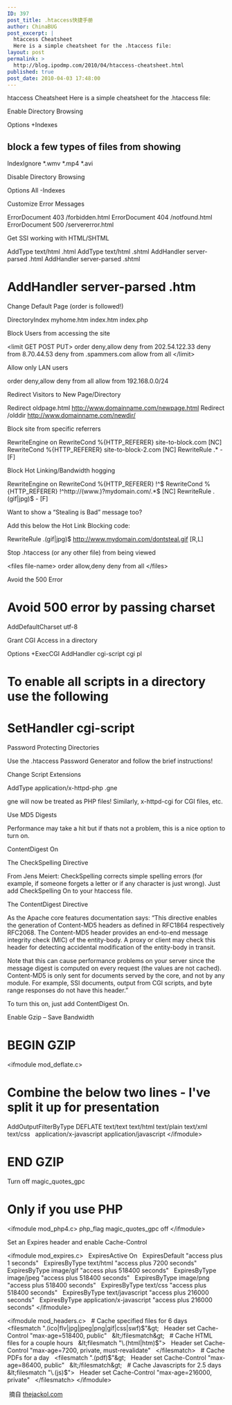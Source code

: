 ```yaml
---
ID: 397
post_title: .htaccess快捷手册
author: ChinaBUG
post_excerpt: |
  htaccess Cheatsheet
  Here is a simple cheatsheet for the .htaccess file:
layout: post
permalink: >
  http://blog.ipodmp.com/2010/04/htaccess-cheatsheet.html
published: true
post_date: 2010-04-03 17:48:00
---
```

htaccess Cheatsheet
Here is a simple cheatsheet for the .htaccess file:

Enable Directory Browsing

Options +Indexes
## block a few types of files from showing
IndexIgnore *.wmv *.mp4 *.avi

Disable Directory Browsing

Options All -Indexes

Customize Error Messages

ErrorDocument 403 /forbidden.html
ErrorDocument 404 /notfound.html
ErrorDocument 500 /servererror.html

Get SSI working with HTML/SHTML

AddType text/html .html
AddType text/html .shtml
AddHandler server-parsed .html
AddHandler server-parsed .shtml
# AddHandler server-parsed .htm

Change Default Page (order is followed!)

DirectoryIndex myhome.htm index.htm index.php

Block Users from accessing the site

&lt;limit GET POST PUT&gt;
order deny,allow
deny from 202.54.122.33
deny from 8.70.44.53
deny from .spammers.com
allow from all
&lt;/limit&gt;

Allow only LAN users

order deny,allow
deny from all
allow from 192.168.0.0/24

Redirect Visitors to New Page/Directory

Redirect oldpage.html <a href="http://www.domainname.com/newpage.html">http://www.domainname.com/newpage.html</a>
Redirect /olddir <a href="http://www.domainname.com/newdir/">http://www.domainname.com/newdir/</a>

Block site from specific referrers

RewriteEngine on
RewriteCond %{HTTP_REFERER} site-to-block\.com [NC]
RewriteCond %{HTTP_REFERER} site-to-block-2\.com [NC]
RewriteRule .* - [F]

Block Hot Linking/Bandwidth hogging

RewriteEngine on
RewriteCond %{HTTP_REFERER} !^$
RewriteCond %{HTTP_REFERER} !^http://(www\.)?mydomain.com/.*$ [NC]
RewriteRule \.(gif|jpg)$ - [F]

Want to show a “Stealing is Bad” message too?

Add this below the Hot Link Blocking code:

RewriteRule \.(gif|jpg)$ <a href="http://www.mydomain.com/dontsteal.gif">http://www.mydomain.com/dontsteal.gif</a> [R,L]

Stop .htaccess (or any other file) from being viewed

&lt;files file-name&gt;
order allow,deny
deny from all
&lt;/files&gt;

Avoid the 500 Error

# Avoid 500 error by passing charset
AddDefaultCharset utf-8

Grant CGI Access in a directory

Options +ExecCGI
AddHandler cgi-script cgi pl
# To enable all scripts in a directory use the following
# SetHandler cgi-script

Password Protecting Directories

Use the .htaccess Password Generator and follow the brief instructions!

Change Script Extensions

AddType application/x-httpd-php .gne

gne will now be treated as PHP files! Similarly, x-httpd-cgi for CGI files, etc.

Use MD5 Digests

Performance may take a hit but if thats not a problem, this is a nice option to turn on.

ContentDigest On

The CheckSpelling Directive

From Jens Meiert: CheckSpelling corrects simple spelling errors (for example, if someone forgets a letter or if any character is just wrong). Just add CheckSpelling On to your htaccess file.

The ContentDigest Directive

As the Apache core features documentation says: “This directive enables the generation of Content-MD5 headers as defined in RFC1864 respectively RFC2068. The Content-MD5 header provides an end-to-end message integrity check (MIC) of the entity-body. A proxy or client may check this header for detecting accidental modification of the entity-body in transit.

Note that this can cause performance problems on your server since the message digest is computed on every request (the values are not cached). Content-MD5 is only sent for documents served by the core, and not by any module. For example, SSI documents, output from CGI scripts, and byte range responses do not have this header.”

To turn this on, just add ContentDigest On.

Enable Gzip – Save Bandwidth

# BEGIN GZIP
&lt;ifmodule mod_deflate.c&gt;
# Combine the below two lines - I've split it up for presentation
AddOutputFilterByType DEFLATE text/text text/html text/plain text/xml text/css
  application/x-javascript application/javascript
&lt;/ifmodule&gt;
# END GZIP

Turn off magic_quotes_gpc

# Only if you use PHP
&lt;ifmodule mod_php4.c&gt;
php_flag magic_quotes_gpc off
&lt;/ifmodule&gt;

Set an Expires header and enable Cache-Control

&lt;ifmodule mod_expires.c&gt;
  ExpiresActive On
  ExpiresDefault "access plus 1 seconds"
  ExpiresByType text/html "access plus 7200 seconds"
  ExpiresByType image/gif "access plus 518400 seconds"
  ExpiresByType image/jpeg "access plus 518400 seconds"
  ExpiresByType image/png "access plus 518400 seconds"
  ExpiresByType text/css "access plus 518400 seconds"
  ExpiresByType text/javascript "access plus 216000 seconds"
  ExpiresByType application/x-javascript "access plus 216000 seconds"
&lt;/ifmodule&gt;

&lt;ifmodule mod_headers.c&gt;
  # Cache specified files for 6 days
  &lt;filesmatch "\.(ico|flv|jpg|jpeg|png|gif|css|swf)$"&gt;
  Header set Cache-Control "max-age=518400, public"
  &lt;/filesmatch&gt;
  # Cache HTML files for a couple hours
  &lt;filesmatch "\.(html|htm)$"&gt;
  Header set Cache-Control "max-age=7200, private, must-revalidate"
  &lt;/filesmatch&gt;
  # Cache PDFs for a day
  &lt;filesmatch "\.(pdf)$"&gt;
  Header set Cache-Control "max-age=86400, public"
  &lt;/filesmatch&gt;
  # Cache Javascripts for 2.5 days
  &lt;filesmatch "\.(js)$"&gt;
  Header set Cache-Control "max-age=216000, private"
  &lt;/filesmatch&gt;
&lt;/ifmodule&gt;

 摘自 <a href="http://www.thejackol.com/htaccess-cheatsheet/" target="_blank">thejackol.com</a>